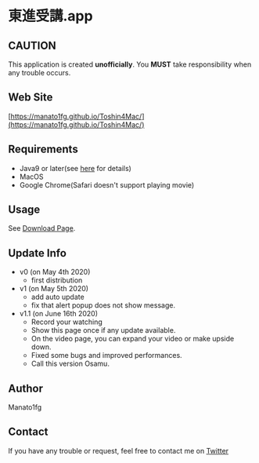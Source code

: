 # 東進受講.app

## CAUTION
This application is created <b>unofficially</b>. You <b>MUST</b> take responsibility when any trouble occurs.
## Web Site
[https://manato1fg.github.io/Toshin4Mac/](https://manato1fg.github.io/Toshin4Mac/)

## Requirements
+ Java9 or later(see [here](https://www.java.com/en/download/help/mac_java_update.xml) for details)
+ MacOS
+ Google Chrome(Safari doesn't support playing movie)

## Usage
See [Download Page](https://toshin4mac.netlify.app/install/index.html).

## Update Info
+ v0 (on May 4th 2020)
  - first distribution
+ v1 (on May 5th 2020)
  - add auto update
  - fix that alert popup does not show message.
+ v1.1 (on June 16th 2020)
  - Record your watching
  - Show this page once if any update available.
  - On the video page, you can expand your video or make upside down.
  - Fixed some bugs and improved performances.
  - Call this version Osamu.

## Author
Manato1fg

## Contact
If you have any trouble or request, feel free to contact me on [Twitter](https://twitter.com/manatoy_jpn) 
